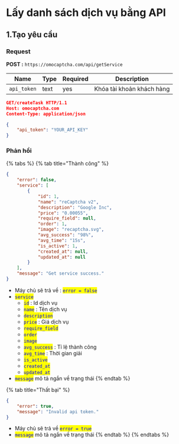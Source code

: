 # Lấy danh sách dịch vụ bằng API

## 1.Tạo yêu cầu

### Request

&#x20;**POST :**  `https://omocaptcha.com/api/getService`

| Name        | Type | Required | Description               |
| ----------- | ---- | -------- | ------------------------- |
| `api_token` | text | yes      | Khóa tài khoản khách hàng |

```json
GET/createTask HTTP/1.1
Host: omocaptcha.com
Content-Type: application/json

{
    "api_token": "YOUR_API_KEY"
}
```

### Phản hồi

{% tabs %}
{% tab title="Thành công" %}
```json
{
    "error": false,
    "service": [
        {
            "id": 1,
            "name": "reCaptcha v2",
            "description": "Google Inc",
            "price": "0.00055",
            "require_field": null,
            "order": 1,
            "image": "recaptcha.svg",
            "avg_success": "98%",
            "avg_time": "15s",
            "is_active": 1,
            "created_at": null,
            "updated_at": null
        }
    ],
    "message": "Get service success."
}
```

* Máy chủ sẽ trả về : <mark style="color:blue;">`error = false`</mark>
* <mark style="color:blue;">`service`</mark>
  * <mark style="color:blue;">`id`</mark> : Id dịch vụ
  * <mark style="color:blue;">`name`</mark> : Tên dịch vụ
  * <mark style="color:blue;">`description`</mark>&#x20;
  * <mark style="color:blue;">`price`</mark> : Giá dịch vụ
  * <mark style="color:blue;">`require_field`</mark>
  * <mark style="color:blue;">`order`</mark>
  * <mark style="color:blue;">`image`</mark>
  * <mark style="color:blue;">`avg_success`</mark> <mark style="color:blue;"></mark><mark style="color:blue;"></mark> : <mark style="color:blue;"></mark> Tỉ lệ thành công
  * <mark style="color:blue;">`avg_time`</mark> <mark style="color:blue;"></mark><mark style="color:blue;"></mark> : <mark style="color:blue;"></mark> Thời gian giải
  * <mark style="color:blue;">`is_active`</mark>
  * <mark style="color:blue;">`created_at`</mark>
  * <mark style="color:blue;">`updated_at`</mark>
* <mark style="color:blue;">`message`</mark> mô tả ngắn về trạng thái
{% endtab %}

{% tab title="Thất bại" %}
```json
{
    "error": true,
    "message": "Invalid api token."
}
```

* Máy chủ sẽ trả về <mark style="color:blue;">`error = true`</mark>
* <mark style="color:blue;">`message`</mark> <mark style="color:blue;"></mark><mark style="color:blue;"></mark> mô tả ngắn về trạng thái
{% endtab %}
{% endtabs %}
